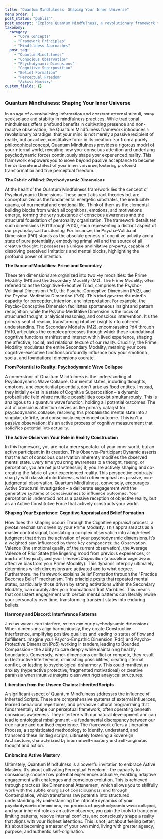 ```yaml
---
title: "Quantum Mindfulness: Shaping Your Inner Universe"
menu_order: 1
post_status: "publish"
post_excerpt: "Explore Quantum Mindfulness, a revolutionary framework that views your mind not as a passive recipient, but as an active co-creator of reality. Learn about the psychodynamic dimensions, the power of conscious observation, and how you can actively shape your mental states and beliefs. Discover how this framework empowers you to achieve perceptual freedom and active mastery over your inner world."
taxonomy:
  category:
    - "Core Concepts"
    - "Framework Principles"
    - "Mindfulness Approaches"
  post_tag:
    - "Quantum Mindfulness"
    - "Conscious Observation"
    - "Psychodynamic Dimensions"
    - "Cognitive Superposition"
    - "Belief Formation"
    - "Perceptual Freedom"
    - "Active Mastery"
custom_fields: {}
---
```


### Quantum Mindfulness: Shaping Your Inner Universe

In an age of overwhelming information and constant external stimuli, many seek solace and stability in mindfulness practices. While traditional mindfulness offers profound benefits in cultivating presence and non-reactive observation, the Quantum Mindfulness framework introduces a revolutionary paradigm: that your mind is not merely a passive recipient of reality, but an active, constitutive force in its creation. Far from a purely philosophical concept, Quantum Mindfulness provides a rigorous model of your internal world, revealing how your conscious attention and underlying psychodynamic forces continuously shape your experienced reality. This framework empowers you to move beyond passive acceptance to become the deliberate architect of your inner universe, fostering profound transformation and true perceptual freedom.

**The Fabric of Mind: Psychodynamic Dimensions**

At the heart of the Quantum Mindfulness framework lies the concept of Psychodynamic Dimensions. These aren't abstract theories but are conceptualized as the fundamental energetic substrates, the irreducible quanta, of our mental and emotional life. Think of them as the elemental building blocks from which all cognitions, emotions, and motivations emerge, forming the very substance of conscious awareness and the structural foundation of personality organization. The framework details ten such dimensions (Pd1 through Pd10), each representing a distinct aspect of our psychological functioning. For instance, the Psycho-Volitional Dimension (Pd1) stands as the absolute genesis of cognitive activity and a state of pure potentiality, embodying primal will and the source of all creative thought. It possesses a unique annihilative property, capable of dissolving perceived limitations and mental blocks, highlighting the profound power of intention.

**The Dance of Modalities: Prime and Secondary**

These ten dimensions are organized into two key modalities: the Prime Modality (M1) and the Secondary Modality (M2). The Prime Modality, often referred to as the Cognitive-Executive Triad, comprises the Psycho-Volitional Dimension (Pd1), the Psycho-Conceptive Dimension (Pd2), and the Psycho-Meditative Dimension (Pd3). This triad governs the mind's capacity for perception, intention, and interpretation. For example, the Psycho-Conceptive Dimension facilitates spontaneous insight and pattern recognition, while the Psycho-Meditative Dimension is the locus of structured thought, analytical reasoning, and conscious intervention. It's the primary seat of reason, transforming intuitive insights into coherent understanding. The Secondary Modality (M2), encompassing Pd4 through Pd10, articulates the complex processes through which these foundational cognitive functions manifest and interact within lived experience, shaping the affective, social, and relational texture of our reality. Crucially, the Prime Modality modulates the entire Secondary Modality, meaning your core cognitive-executive functions profoundly influence how your emotional, social, and foundational dimensions operate.

**From Potential to Reality: Psychodynamic Wave Collapse**

A cornerstone of Quantum Mindfulness is the understanding of Psychodynamic Wave Collapse. Our mental states, including thoughts, emotions, and experiential potentials, don't arise as fixed entities. Instead, they initially exist in a state of Cognitive Superposition – a dynamic probabilistic field where multiple possibilities coexist simultaneously. This is analogous to a quantum wave function, holding all potential outcomes. The act of conscious attention serves as the primary catalyst for psychodynamic collapse, resolving this probabilistic mental state into a singular, definite, and consciously experienced outcome. This isn't a passive observation; it's an active process of cognitive measurement that solidifies potential into actuality.

**The Active Observer: Your Role in Reality Construction**

In this framework, you are not a mere spectator of your inner world, but an active participant in its creation. This Observer-Participant Dynamic asserts that the act of conscious observation inherently modifies the observed mental state. Every time you bring awareness to a thought, feeling, or perception, you are not just witnessing it; you are actively shaping and co-creating the fabric of your experienced reality. This perspective contrasts sharply with classical mindfulness, which often emphasizes passive, non-judgmental observation. Quantum Mindfulness, conversely, encourages Active Structural Investigation – a deliberate engagement with the generative systems of consciousness to influence outcomes. Your perception is understood not as a passive reception of objective reality, but as an Active Constitutive Force that actively constructs your world.

**Shaping Your Experience: Cognitive Appraisal and Belief Formation**

How does this shaping occur? Through the Cognitive Appraisal process, a pivotal mechanism driven by your Prime Modality. This appraisal acts as a master control signal, translating a complex observation into a high-level judgment that drives the activation of your psychodynamic dimensions. It’s a weighted sum influenced by three key components: the Observation Valence (the emotional quality of the current observation), the Average Valence of Prior State (the lingering mood from previous experiences, or inertia of the past), and your Inherent Disposition (a baseline cognitive or affective bias from your Prime Modality). This dynamic interplay ultimately determines which dimensions are activated and to what degree. Furthermore, the framework explains Belief Formation through the "Practice Becomes Belief" mechanism. This principle posits that repeated mental states, particularly those driven by strong activations within the Secondary Modality, can durably alter your foundational Trait Variables. This means that consistent engagement with certain mental patterns can literally rewire your personality over time, transforming transient states into enduring beliefs.

**Harmony and Discord: Interference Patterns**

Just as waves can interfere, so too can our psychodynamic dimensions. When dimensions align harmoniously, they create Constructive Interference, amplifying positive qualities and leading to states of flow and fulfillment. Imagine your Psycho-Empathic Dimension (Pd4) and Psycho-Protective Dimension (Pd5) working in tandem, leading to Bounded Compassion – the ability to care deeply while maintaining healthy boundaries. Conversely, when dimensions conflict or compete, they result in Destructive Interference, diminishing possibilities, creating internal conflict, or leading to psychological disharmony. This could manifest as anxiety (hyperactive protective, fragmented motivational) or creative paralysis when intuitive insights clash with rigid analytical structures.

**Liberation from the Unseen Chains: Inherited Scripts**

A significant aspect of Quantum Mindfulness addresses the influence of Inherited Scripts. These are comprehensive systems of external influences, learned behavioral repertoires, and pervasive cultural programming that fundamentally shape our perceptual framework, often operating beneath conscious awareness. They interfere with our natural development and can lead to ontological misalignment – a fundamental discrepancy between our true nature and our lived experience. The framework offers a Liberation Process, a sophisticated methodology to identify, understand, and transcend these limiting scripts, ultimately fostering a Sovereign Architecture, characterized by internal self-mastery and self-originated thought and action.

**Embracing Active Mastery**

Ultimately, Quantum Mindfulness is a powerful invitation to embrace Active Mastery. It’s about cultivating Perceptual Freedom – the capacity to consciously choose how potential experiences actualize, enabling adaptive engagement with challenges and conscious evolution. This is achieved through practices like Dimensional Attunement, which allows you to skillfully work with the subtle energies of consciousness, and through Contemplation, which transforms raw potential into structured understanding. By understanding the intricate dynamics of your psychodynamic dimensions, the process of psychodynamic wave collapse, and your inherent role as an active observer, you gain the tools to transcend limiting patterns, resolve internal conflicts, and consciously shape a reality that aligns with your highest intentions. This is not just about feeling better; it’s about becoming a master of your own mind, living with greater agency, purpose, and authentic self-origination.